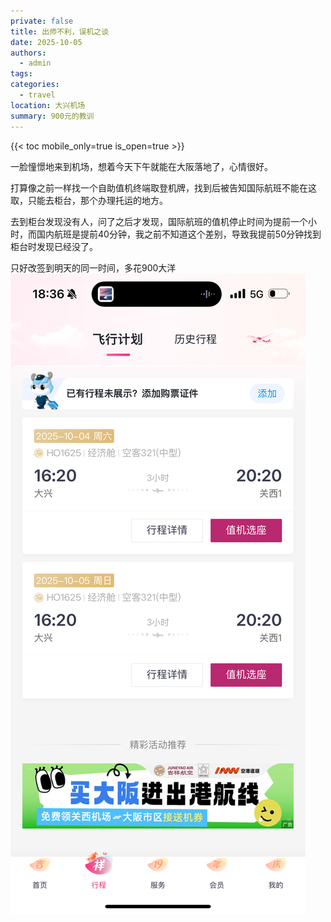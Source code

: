 ```yaml
---
private: false
title: 出师不利，误机之谈
date: 2025-10-05
authors:
  - admin
tags:
categories:
  - travel
location: 大兴机场
summary: 900元的教训
---
```

{{< toc mobile_only=true is_open=true >}}

一脸憧憬地来到机场，想着今天下午就能在大阪落地了，心情很好。

打算像之前一样找一个自助值机终端取登机牌，找到后被告知国际航班不能在这取，只能去柜台，那个办理托运的地方。

去到柜台发现没有人，问了之后才发现，国际航班的值机停止时间为提前一个小时，而国内航班是提前40分钟，我之前不知道这个差别，导致我提前50分钟找到柜台时发现已经没了。

只好改签到明天的同一时间，多花900大洋
![](imgs/IMG_2346.png)
